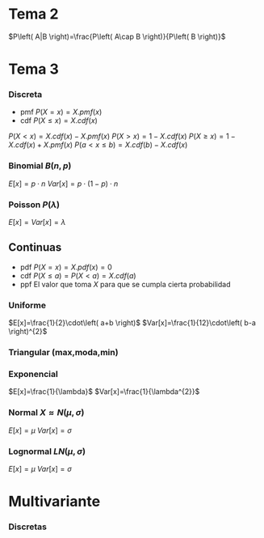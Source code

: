 # Tema 2
$P\left( A|B  \right)=\frac{P\left( A\cap B  \right)}{P\left( B  \right)}$


# Tema 3
### Discreta
- pmf
$P\left( X=x  \right)=X.pmf\left( x  \right)$
- cdf
$P\left( X\leq x  \right)=X.cdf\left( x  \right)$

$P\left( X< x \right)=X.cdf\left( x  \right)-X.pmf\left( x  \right)$
$P\left( X>x  \right)= 1-X.cdf\left( x  \right)$
$P\left( X\geq x  \right)=1-X.cdf\left( x  \right)+X.pmf\left( x  \right)$
$P\left( a<x\leq b  \right)=X.cdf\left( b  \right)-X.cdf\left( x  \right)$

### Binomial $B\left( n,p  \right)$
$E[x]=p\cdot n$
$Var[x]= p\cdot\left( 1-p  \right)\cdot n$

### Poisson $P\left( \lambda  \right)$
$E[x]=Var[x]=\lambda$

## Continuas
- pdf
$P\left( X=x  \right)=X.pdf\left( x  \right)=0$
- cdf
$P\left( X\leq a  \right)=P\left( X<a  \right)=X.cdf\left( a  \right)$
- ppf
El valor que toma $X$ para que se cumpla cierta probabilidad

### Uniforme
$E[x]=\frac{1}{2}\cdot\left( a+b  \right)$
$Var[x]=\frac{1}{12}\cdot\left( b-a  \right)^{2}$

### Triangular (max,moda,min)

### Exponencial 
$E[x]=\frac{1}{\lambda}$
$Var[x]=\frac{1}{\lambda^{2}}$

### Normal $X \approx N\left( \mu,\sigma  \right)$
$E[x]=\mu$
$Var[x]=\sigma$

### Lognormal $LN\left( \mu,\sigma  \right)$
$E[x]=\mu$
$Var[x]=\sigma$


# Multivariante

### Discretas 
